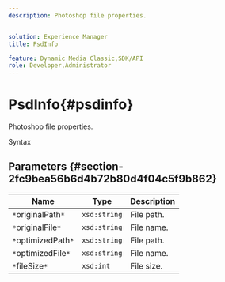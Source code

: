```yaml
---
description: Photoshop file properties.


solution: Experience Manager
title: PsdInfo

feature: Dynamic Media Classic,SDK/API
role: Developer,Administrator
---
```


# PsdInfo{#psdinfo}

Photoshop file properties.

 Syntax 

## Parameters {#section-2fc9bea56b6d4b72b80d4f04c5f9b862}

|  Name  | Type  | Description  |
|---|---|---|
|  `*`originalPath`*`  | `xsd:string`  | File path.  |
|  `*`originalFile`*`  | `xsd:string`  | File name.  |
|  `*`optimizedPath`*`  | `xsd:string`  | File path.  |
|  `*`optimizedFile`*`  | `xsd:string`  | File name.  |
|  `*`fileSize`*`  | `xsd:int`  | File size.  |

